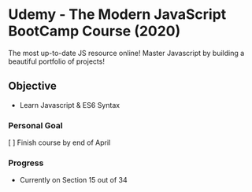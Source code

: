 # Udemy - The Modern JavaScript BootCamp Course (2020)

The most up-to-date JS resource online! Master Javascript by building a beautiful portfolio of projects!

## Objective

- Learn Javascript & ES6 Syntax

### Personal Goal

[ ] Finish course by end of April

### Progress

- Currently on Section 15 out of 34
